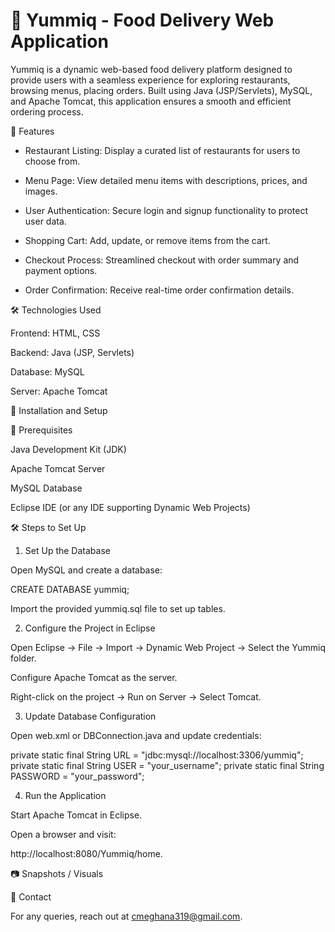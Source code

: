 # 🍕 Yummiq - Food Delivery Web Application

Yummiq is a dynamic web-based food delivery platform designed to provide users with a seamless experience for exploring restaurants, browsing menus, placing orders. Built using Java (JSP/Servlets), MySQL, and Apache Tomcat, this application ensures a smooth and efficient ordering process.

🚀 Features

* Restaurant Listing: Display a curated list of restaurants for users to choose from.

* Menu Page: View detailed menu items with descriptions, prices, and images.

* User Authentication: Secure login and signup functionality to protect user data.

* Shopping Cart: Add, update, or remove items from the cart.

* Checkout Process: Streamlined checkout with order summary and payment options.

* Order Confirmation: Receive real-time order confirmation details.

🛠 Technologies Used

Frontend: HTML, CSS

Backend: Java (JSP, Servlets)

Database: MySQL

Server: Apache Tomcat


🔧 Installation and Setup

📌 Prerequisites

Java Development Kit (JDK)

Apache Tomcat Server

MySQL Database

Eclipse IDE (or any IDE supporting Dynamic Web Projects)


🛠 Steps to Set Up

1. Set Up the Database

Open MySQL and create a database:

CREATE DATABASE yummiq;

Import the provided yummiq.sql file to set up tables.



2. Configure the Project in Eclipse

Open Eclipse → File → Import → Dynamic Web Project → Select the Yummiq folder.

Configure Apache Tomcat as the server.

Right-click on the project → Run on Server → Select Tomcat.

3. Update Database Configuration

Open web.xml or DBConnection.java and update credentials:

private static final String URL = "jdbc:mysql://localhost:3306/yummiq";
private static final String USER = "your_username";
private static final String PASSWORD = "your_password";

4. Run the Application

Start Apache Tomcat in Eclipse.

Open a browser and visit:

http://localhost:8080/Yummiq/home.

📷 Snapshots / Visuals


📩 Contact

For any queries, reach out at cmeghana319@gmail.com.
